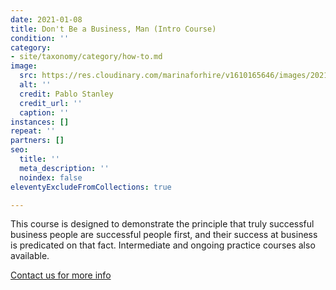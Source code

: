 ```yaml
---
date: 2021-01-08
title: Don't Be a Business, Man (Intro Course)
condition: ''
category:
- site/taxonomy/category/how-to.md
image:
  src: https://res.cloudinary.com/marinaforhire/v1610165646/images/2021/01/Humaaans_-_1_Character_odqare.png
  alt: ''
  credit: Pablo Stanley
  credit_url: ''
  caption: ''
instances: []
repeat: ''
partners: []
seo:
  title: ''
  meta_description: ''
  noindex: false
eleventyExcludeFromCollections: true

---
```

This course is designed to demonstrate the principle that truly successful business people are successful people first, and their success at business is predicated on that fact. Intermediate and ongoing practice courses also available. 

[Contact us for more info]()
